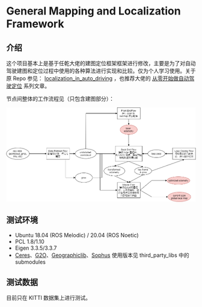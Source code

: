 # General Mapping and Localization Framework

## 介绍

这个项目基本上是基于任乾大佬的建图定位框架框架进行修改，主要是为了对自动驾驶建图和定位过程中使用的各种算法进行实现和比较。仅为个人学习使用。关于原 Repo 参见： [localization_in_auto_driving](https://github.com/Little-Potato-1990/localization_in_auto_driving) ，也推荐大佬的 [从零开始做自动驾驶定位](https://zhuanlan.zhihu.com/c_1114864226103037952) 系列文章。

节点间整体的工作流程见（只包含建图部分）：

![工作流程](./imgs/general-workflow.png)

## 测试环境

- Ubuntu 18.04 (ROS Melodic) / 20.04 (ROS Noetic)
- PCL 1.8/1.10
- Eigen 3.3.5/3.3.7
- [Ceres](https://github.com/ceres-solver/ceres-solver/tree/276d24c73a8c80e77ce822ed4ab6e6286fd2870b)、[G2O](https://github.com/RainerKuemmerle/g2o/tree/f3b1cbb0048197d73cf363cb1c26897493e1aa2b)、[Geographiclib](https://github.com/geographiclib/geographiclib/tree/920702bc36ea13c384686556f25fb6369141a8e1)、[Sophus](https://github.com/strasdat/Sophus/tree/49a7e1286910019f74fb4f0bb3e213c909f8e1b7) 使用版本见 third_party_libs 中的 submodules

## 测试数据

目前只在 KITTI 数据集上进行测试。